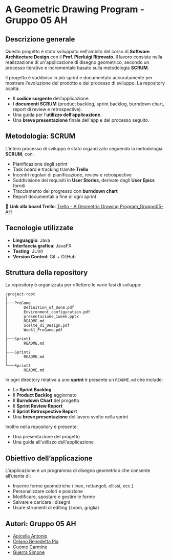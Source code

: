 # A Geometric Drawing Program - Gruppo 05 AH
## Descrizione generale

Questo progetto è stato sviluppato nell’ambito del corso di **Software Architecture Design** con il **Prof. Pierluigi Ritrovato**. Il lavoro consiste nella realizzazione di un'applicazione di disegno geometrico, secondo un processo iterativo e incrementale basato sulla metodologia **SCRUM**.

Il progetto è suddiviso in più sprint e documentato accuratamente per mostrare l'evoluzione del prodotto e del processo di sviluppo. La repository ospita:

* Il **codice sorgente** dell’applicazione.
* I **documenti SCRUM** (product backlog, sprint backlog, burndown chart, report di review e retrospective).
* Una guida per l’**utilizzo dell’applicazione**.
* Una **breve presentazione** finale dell'app e del processo seguito.

## Metodologia: SCRUM

L'intero processo di sviluppo è stato organizzato seguendo la metodologia **SCRUM**, con:

* Pianificazione degli sprint
* Task board e tracking tramite **Trello**
* Incontri regolari di pianificazione, review e retrospective
* Suddivisione dei requisiti in **User Stories**, derivate dagli **User Epics** forniti
* Tracciamento del progresso con **burndown chart**
* Report documentali a fine di ogni sprint

🔗 **Link alla board Trello**: [Trello - A Geometric Drawing Program_Gruppo05-AH](https://trello.com/b/0w6cHMnX/a-geometric-drawing-programgruppo05-ah)

## Tecnologie utilizzate

* **Linguaggio**: Java
* **Interfaccia grafica**: JavaFX
* **Testing**: JUnit
* **Version Control**: Git + GitHub

## Struttura della repository

La repository è organizzata per riflettere le varie fasi di sviluppo:

```
/project-root
│
├───PreGame
│       Definition_of_Done.pdf
│       Environment_configuration.pdf
│       presentazione_1week.pptx
│       README.md
│       Scelte_di_Design.pdf
│       Week1_PreGame.pdf
│
├───Sprint1
│       README.md
│
├───Sprint2
│       README.md
│
└───Sprint3
        README.md       
```

In ogni directory relativa a uno **sprint** è presente un `README.md` che include:

* Lo **Sprint Backlog**
* Il **Product Backlog** aggiornato
* Il **Burndown Chart** del progetto
* Il **Sprint Review Report**
* Il **Sprint Retrospective Report**
* Una **breve presentazione** del lavoro svolto nella sprint

Inoltre nella repository è presente:
- Una presentazione del progetto
- Una guida all'utilizzo dell'applicazione

## Obiettivo dell’applicazione

L'applicazione è un programma di disegno geometrico che consente all’utente di:

* Inserire forme geometriche (linee, rettangoli, ellissi, ecc.)
* Personalizzare colori e posizione
* Modificare, spostare e gestire le forme
* Salvare e caricare i disegni
* Usare strumenti di editing (zoom, griglia)


## Autori: Gruppo 05 AH

* [Apicella Antonio](https://github.com/apiantonio)
* [Celano Benedetta Pia](https://github.com/BeneCelano)
* [Cuomo Carmine](https://github.com/sickcarmine)
* [Guerra Simone](https://github.com/simoneGuerra0)
